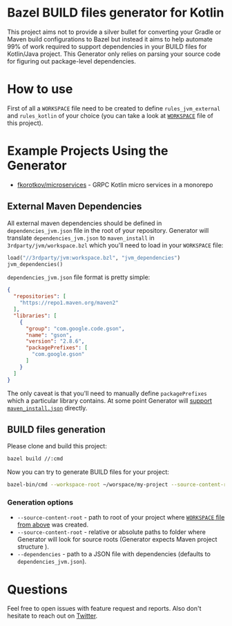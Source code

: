 # Bazel BUILD files generator for Kotlin

This project aims not to provide a silver bullet for converting your Gradle or Maven build configurations to Bazel but
instead it aims to help automate 99% of work required to support dependencies in your BUILD files for Kotlin/Java project.
This Generator only relies on parsing your source code for figuring out package-level dependencies.

# How to use

First of all a `WORKSPACE` file need to be created to define `rules_jvm_external` and `rules_kotlin` of your choice
(you can take a look at [`WORKSPACE`](https://github.com/cirruslabs/bazel-project-generator/blob/master/WORKSPACE)
file of this project).

# Example Projects Using the Generator

* [fkorotkov/microservices](https://github.com/fkorotkov/microservices) - GRPC Kotlin micro services in a monorepo

## External Maven Dependencies

All external maven dependencies should be defined in `dependencies_jvm.json` file in the root of your repository.
Generator will translate `dependencies_jvm.json` to `maven_install` in `3rdparty/jvm/workspace.bzl` which you'll need
to load in your `WORKSPACE` file:

```python
load("//3rdparty/jvm:workspace.bzl", "jvm_dependencies")
jvm_dependencies()
```

`dependencies_jvm.json` file format is pretty simple:

```json
{
  "repositories": [
    "https://repo1.maven.org/maven2"
  ],
  "libraries": [
    {
      "group": "com.google.code.gson",
      "name": "gson",
      "version": "2.8.6",
      "packagePrefixes": [
        "com.google.gson"
      ]
    }
  ]
}
```

The only caveat is that you'll need to manually define `packagePrefixes` which a particular library contains. At some point
Generator will [support `maven_install.json`](https://github.com/cirruslabs/bazel-project-generator/issues/5) directly.

## BUILD files generation

Please clone and build this project:

```bash
bazel build //:cmd 
```

Now you can try to generate BUILD files for your project:

```bash
bazel-bin/cmd --workspace-root ~/worspace/my-project --source-content-root module1/src --source-content-root module2/src
```

### Generation options

* `--source-content-root` - path to root of your project where [`WORKSPACE` file from above](#how-to-use) was created.
* `--source-content-root` - relative or absolute paths to folder where Generator will look for source roots (Generator expects Maven project structure ).
* `--dependencies` - path to a JSON file with dependencies (defaults to `dependencies_jvm.json`). 

# Questions

Feel free to open issues with feature request and reports. Also don't hesitate to reach out on [Twitter](https://twitter.com/fedor).
